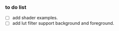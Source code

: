 <!--
 * @Author: your name
 * @Date: 2021-09-03 16:15:31
 * @LastEditTime: 2021-09-06 09:20:19
 * @LastEditors: your name
 * @Description: In User Settings Edit
 * @FilePath: \arcsoft_algorithm\algorithm\vulkan\vulkan_algorithm\TODO.md
-->

### to do list
- [ ] add shader examples.
- [ ] add lut filter support background and foreground.